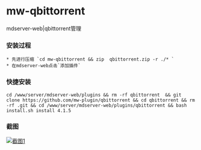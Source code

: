 # mw-qbittorrent
mdserver-web|qbittorrent管理


### 安装过程

```
* 先进行压缩 `cd mw-qbittorrent && zip  qbittorrent.zip -r ./* `
* 在mdserver-web点击`添加插件`
```

### 快捷安装
```
cd /www/server/mdserver-web/plugins && rm -rf qbittorrent  && git clone https://github.com/mw-plugin/qbittorrent && cd qbittorrent && rm -rf .git && cd /www/server/mdserver-web/plugins/qbittorrent && bash install.sh install 4.1.5
```

### 截图	

[![截图1](/screenshot/ss1.jpg)](/screenshot/ss1.jpg)